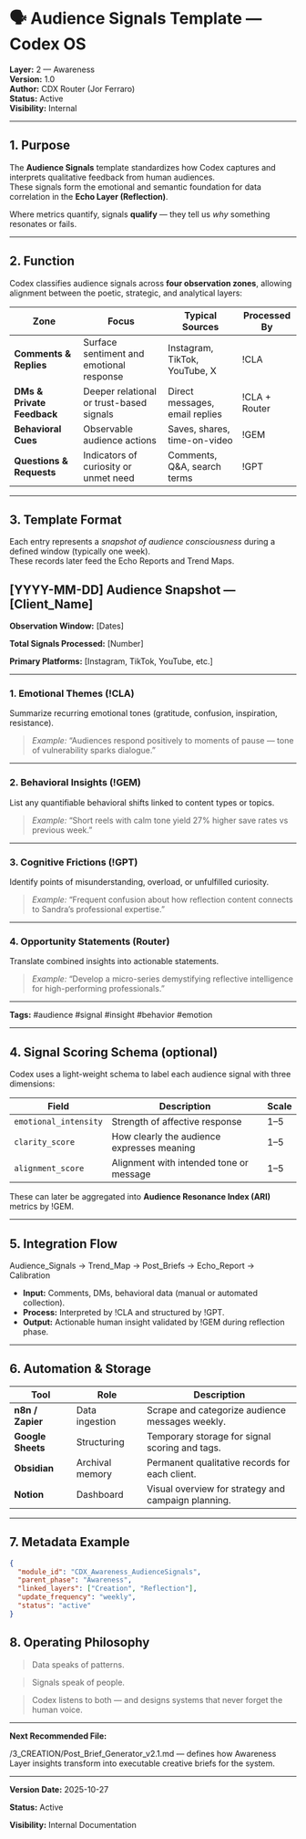# 🗣️ Audience Signals Template — Codex OS  
**Layer:** 2 — Awareness  
**Version:** 1.0  
**Author:** CDX Router (Jor Ferraro)  
**Status:** Active  
**Visibility:** Internal  

---

## 1. Purpose

The **Audience Signals** template standardizes how Codex captures and interprets qualitative feedback from human audiences.  
These signals form the emotional and semantic foundation for data correlation in the **Echo Layer (Reflection)**.  

Where metrics quantify, signals **qualify** — they tell us *why* something resonates or fails.  

---

## 2. Function

Codex classifies audience signals across **four observation zones**, allowing alignment between the poetic, strategic, and analytical layers:

| Zone | Focus | Typical Sources | Processed By |
|------|--------|-----------------|---------------|
| **Comments & Replies** | Surface sentiment and emotional response | Instagram, TikTok, YouTube, X | !CLA |
| **DMs & Private Feedback** | Deeper relational or trust-based signals | Direct messages, email replies | !CLA + Router |
| **Behavioral Cues** | Observable audience actions | Saves, shares, time-on-video | !GEM |
| **Questions & Requests** | Indicators of curiosity or unmet need | Comments, Q&A, search terms | !GPT |

---

## 3. Template Format

Each entry represents a *snapshot of audience consciousness* during a defined window (typically one week).  
These records later feed the Echo Reports and Trend Maps.

## **[YYYY-MM-DD] Audience Snapshot — [Client_Name]**

  

**Observation Window:** [Dates]

**Total Signals Processed:** [Number]

**Primary Platforms:** [Instagram, TikTok, YouTube, etc.]

---

### **1. Emotional Themes (!CLA)**

  

Summarize recurring emotional tones (gratitude, confusion, inspiration, resistance).

  

> _Example:_ “Audiences respond positively to moments of pause — tone of vulnerability sparks dialogue.”

---

### **2. Behavioral Insights (!GEM)**

  

List any quantifiable behavioral shifts linked to content types or topics.

  

> _Example:_ “Short reels with calm tone yield 27% higher save rates vs previous week.”

---

### **3. Cognitive Frictions (!GPT)**

  

Identify points of misunderstanding, overload, or unfulfilled curiosity.

  

> _Example:_ “Frequent confusion about how reflection content connects to Sandra’s professional expertise.”

---

### **4. Opportunity Statements (Router)**

  

Translate combined insights into actionable statements.

  

> _Example:_ “Develop a micro-series demystifying reflective intelligence for high-performing professionals.”

---

**Tags:** #audience #signal #insight #behavior #emotion

---

## 4. Signal Scoring Schema (optional)

Codex uses a light-weight schema to label each audience signal with three dimensions:

| Field | Description | Scale |
|--------|-------------|-------|
| `emotional_intensity` | Strength of affective response | 1–5 |
| `clarity_score` | How clearly the audience expresses meaning | 1–5 |
| `alignment_score` | Alignment with intended tone or message | 1–5 |

These can later be aggregated into **Audience Resonance Index (ARI)** metrics by !GEM.

---

## 5. Integration Flow


Audience_Signals → Trend_Map → Post_Briefs → Echo_Report → Calibration


- **Input:** Comments, DMs, behavioral data (manual or automated collection).  
- **Process:** Interpreted by !CLA and structured by !GPT.  
- **Output:** Actionable human insight validated by !GEM during reflection phase.  

---

## 6. Automation & Storage

| Tool | Role | Description |
|------|------|--------------|
| **n8n / Zapier** | Data ingestion | Scrape and categorize audience messages weekly. |
| **Google Sheets** | Structuring | Temporary storage for signal scoring and tags. |
| **Obsidian** | Archival memory | Permanent qualitative records for each client. |
| **Notion** | Dashboard | Visual overview for strategy and campaign planning. |

---

## 7. Metadata Example

```json
{
  "module_id": "CDX_Awareness_AudienceSignals",
  "parent_phase": "Awareness",
  "linked_layers": ["Creation", "Reflection"],
  "update_frequency": "weekly",
  "status": "active"
}
```

## **8. Operating Philosophy**

  

> Data speaks of patterns.

> Signals speak of people.

> Codex listens to both — and designs systems that never forget the human voice.

---

**Next Recommended File:**

/3_CREATION/Post_Brief_Generator_v2.1.md — defines how Awareness Layer insights transform into executable creative briefs for the system.

---

**Version Date:** 2025-10-27

**Status:** Active

**Visibility:** Internal Documentation



